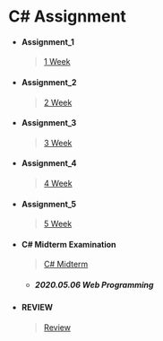# C# Assignment

+ ####  Assignment_1

  > [1 Week](https://github.com/narinn-star/C_sharp_Assignment/tree/master/1%20Week)

  

+ #### Assignment_2

  > [2 Week](https://github.com/narinn-star/C_sharp_Assignment/tree/master/2%20Week)

  

+ #### Assignment_3

  > [3 Week](https://github.com/narinn-star/C_sharp_Assignment/tree/master/3%20Week)

  

+ #### Assignment_4

  > [4 Week](https://github.com/narinn-star/C_sharp_Assignment/tree/master/4%20Week)

  

+ #### Assignment_5

  > [5 Week](https://github.com/narinn-star/C_sharp_Assignment/tree/master/5%20Week)

  

+ #### C# Midterm Examination

  > [C# Midterm](https://github.com/narinn-star/C_sharp_Assignment/tree/master/C%23%20Midterm)

  + ##### 2020.05.06 Web Programming

    

+ #### REVIEW

  > [Review](https://github.com/narinn-star/C_sharp_Assignment/tree/master/Review)

  